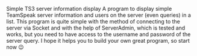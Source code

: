 Simple TS3 server information display
A program to display simple TeamSpeak server information and users on the server (even queries) in a list.
This program is quite simple with the method of connecting to the server via Socket and with the help of ServerAdmin, which is tested and works, but you need to have access to the username and password of the server query.
I hope it helps you to build your own great program, so start now 😉
